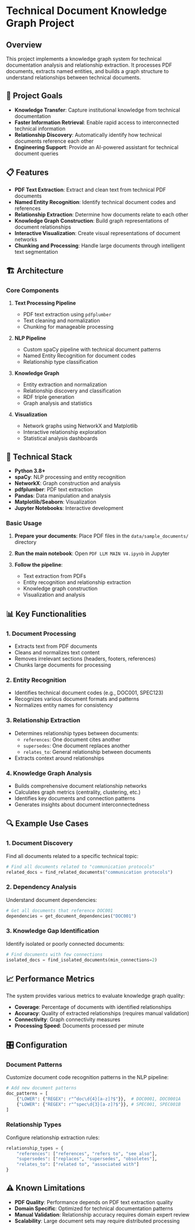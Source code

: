 # Technical Document Knowledge Graph Project

## Overview

This project implements a knowledge graph system for technical documentation analysis and relationship extraction. It processes PDF documents, extracts named entities, and builds a graph structure to understand relationships between technical documents.

## 🎯 Project Goals

- **Knowledge Transfer**: Capture institutional knowledge from technical documentation
- **Faster Information Retrieval**: Enable rapid access to interconnected technical information
- **Relationship Discovery**: Automatically identify how technical documents reference each other
- **Engineering Support**: Provide an AI-powered assistant for technical document queries

## 📋 Features

- **PDF Text Extraction**: Extract and clean text from technical PDF documents
- **Named Entity Recognition**: Identify technical document codes and references
- **Relationship Extraction**: Determine how documents relate to each other
- **Knowledge Graph Construction**: Build graph representations of document relationships
- **Interactive Visualization**: Create visual representations of document networks
- **Chunking and Processing**: Handle large documents through intelligent text segmentation

## 🏗️ Architecture

### Core Components

1. **Text Processing Pipeline**
   - PDF text extraction using `pdfplumber`
   - Text cleaning and normalization
   - Chunking for manageable processing

2. **NLP Pipeline**
   - Custom spaCy pipeline with technical document patterns
   - Named Entity Recognition for document codes
   - Relationship type classification

3. **Knowledge Graph**
   - Entity extraction and normalization
   - Relationship discovery and classification
   - RDF triple generation
   - Graph analysis and statistics

4. **Visualization**
   - Network graphs using NetworkX and Matplotlib
   - Interactive relationship exploration
   - Statistical analysis dashboards

## 🔧 Technical Stack

- **Python 3.8+**
- **spaCy**: NLP processing and entity recognition
- **NetworkX**: Graph construction and analysis
- **pdfplumber**: PDF text extraction
- **Pandas**: Data manipulation and analysis
- **Matplotlib/Seaborn**: Visualization
- **Jupyter Notebooks**: Interactive development



### Basic Usage

1. **Prepare your documents**: Place PDF files in the `data/sample_documents/` directory

2. **Run the main notebook**: Open `PDF LLM MAIN V4.ipynb` in Jupyter

3. **Follow the pipeline**:
   - Text extraction from PDFs
   - Entity recognition and relationship extraction
   - Knowledge graph construction
   - Visualization and analysis

## 📊 Key Functionalities

### 1. Document Processing
- Extracts text from PDF documents
- Cleans and normalizes text content
- Removes irrelevant sections (headers, footers, references)
- Chunks large documents for processing

### 2. Entity Recognition
- Identifies technical document codes (e.g., DOC001, SPEC123)
- Recognizes various document formats and patterns
- Normalizes entity names for consistency

### 3. Relationship Extraction
- Determines relationship types between documents:
  - `references`: One document cites another
  - `supersedes`: One document replaces another
  - `relates_to`: General relationship between documents
- Extracts context around relationships

### 4. Knowledge Graph Analysis
- Builds comprehensive document relationship networks
- Calculates graph metrics (centrality, clustering, etc.)
- Identifies key documents and connection patterns
- Generates insights about document interconnectedness

## 🔍 Example Use Cases

### 1. Document Discovery
Find all documents related to a specific technical topic:
```python
# Find all documents related to "communication protocols"
related_docs = find_related_documents("communication protocols")
```

### 2. Dependency Analysis
Understand document dependencies:
```python
# Get all documents that reference DOC001
dependencies = get_document_dependencies("DOC001")
```

### 3. Knowledge Gap Identification
Identify isolated or poorly connected documents:
```python
# Find documents with few connections
isolated_docs = find_isolated_documents(min_connections=2)
```

## 📈 Performance Metrics

The system provides various metrics to evaluate knowledge graph quality:

- **Coverage**: Percentage of documents with identified relationships
- **Accuracy**: Quality of extracted relationships (requires manual validation)
- **Connectivity**: Graph connectivity measures
- **Processing Speed**: Documents processed per minute

## 🎛️ Configuration

### Document Patterns
Customize document code recognition patterns in the NLP pipeline:
```python
# Add new document patterns
doc_patterns = [
    {"LOWER": {"REGEX": r"^doc\d{4}[a-z]?$"}},  # DOC0001, DOC0001A
    {"LOWER": {"REGEX": r"^spec\d{3}[a-z]?$"}}, # SPEC001, SPEC001B
]
```

### Relationship Types
Configure relationship extraction rules:
```python
relationship_types = {
    "references": ["references", "refers to", "see also"],
    "supersedes": ["replaces", "supersedes", "obsoletes"],
    "relates_to": ["related to", "associated with"]
}
```


## ⚠️ Known Limitations

- **PDF Quality**: Performance depends on PDF text extraction quality
- **Domain Specific**: Optimized for technical documentation patterns
- **Manual Validation**: Relationship accuracy requires domain expert review
- **Scalability**: Large document sets may require distributed processing
